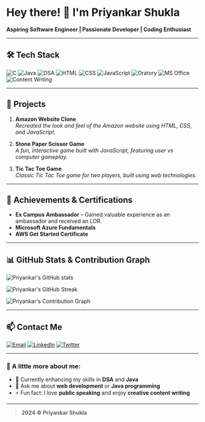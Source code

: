 # Hey there! 👋 I'm Priyankar Shukla

**Aspiring Software Engineer | Passionate Developer | Coding Enthusiast**

---

## 🛠️ Tech Stack

![C](https://img.shields.io/badge/C-00599C?style=for-the-badge&logo=c&logoColor=white)
![Java](https://img.shields.io/badge/Java-007396?style=for-the-badge&logo=java&logoColor=white)
![DSA](https://img.shields.io/badge/DSA-FFD700?style=for-the-badge)
![HTML](https://img.shields.io/badge/HTML5-E34F26?style=for-the-badge&logo=html5&logoColor=white)
![CSS](https://img.shields.io/badge/CSS3-1572B6?style=for-the-badge&logo=css3&logoColor=white)
![JavaScript](https://img.shields.io/badge/JavaScript-F7DF1E?style=for-the-badge&logo=javascript&logoColor=black)
![Oratory](https://img.shields.io/badge/Oratory-32CD32?style=for-the-badge)
![MS Office](https://img.shields.io/badge/MS%20Office-D83B01?style=for-the-badge&logo=microsoft-office&logoColor=white)
![Content Writing](https://img.shields.io/badge/Content%20Writing-FF5733?style=for-the-badge&logo=contentful&logoColor=white)

---

## 🚀 Projects

1. **Amazon Website Clone**  
   *Recreated the look and feel of the Amazon website using HTML, CSS, and JavaScript.*

2. **Stone Paper Scissor Game**  
   *A fun, interactive game built with JavaScript, featuring user vs computer gameplay.*

3. **Tic Tac Toe Game**  
   *Classic Tic Tac Toe game for two players, built using web technologies.*

---

## 📜 Achievements & Certifications

- **Ex Campus Ambassador** – Gained valuable experience as an ambassador and received an LOR.
- **Microsoft Azure Fundamentals**
- **AWS Get Started Certificate**

---

## 📊 GitHub Stats & Contribution Graph

![Priyankar's GitHub stats](https://github-readme-stats.vercel.app/api?username=PriyankarShukla&show_icons=true&theme=radical)

![Priyankar's GitHub Streak](https://github-readme-streak-stats.herokuapp.com/?user=PriyankarShukla&theme=radical)

![Priyankar's Contribution Graph](https://activity-graph.herokuapp.com/graph?username=PriyankarShukla&theme=radical)

---

## 📫 Contact Me

[![Email](https://img.shields.io/badge/Email-D14836?style=for-the-badge&logo=gmail&logoColor=white)](mailto:priyankarshukla22@gmail.com)
[![LinkedIn](https://img.shields.io/badge/LinkedIn-0A66C2?style=for-the-badge&logo=linkedin&logoColor=white)](https://www.linkedin.com/in/priyankar-shukla-386033302)
[![Twitter](https://img.shields.io/badge/Twitter-1DA1F2?style=for-the-badge&logo=twitter&logoColor=white)](https://x.com/Priyankar25)

---

### 🔹 A little more about me:

- 🌱 Currently enhancing my skills in **DSA** and **Java**
- 💬 Ask me about **web development** or **Java programming**
- ⚡ Fun fact: I love **public speaking** and enjoy **creative content writing**

---

> **2024 © Priyankar Shukla**

